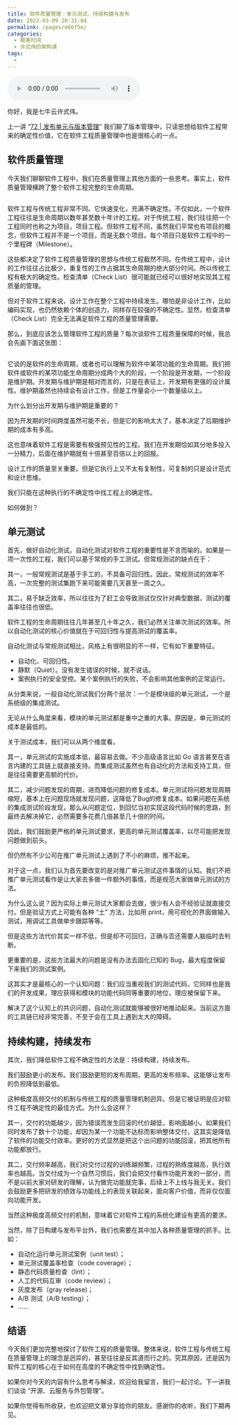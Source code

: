 ```yaml
---
title: 软件质量管理：单元测试、持续构建与发布
date: 2022-03-09 20:31:04
permalink: /pages/e66f5e/
categories:
  - 极客时间
  - 许式伟的架构课
tags:
  - 
---
```

<audio title="73.软件质量管理：单元测试、持续构建与发布" src="https://static001.geekbang.org/resource/audio/e6/b1/e6d5c548d6bb69962e5960e123e037b1.mp3" controls="controls"></audio> 
<p>你好，我是七牛云许式伟。</p><p>上一讲 “<a href="https://time.geekbang.org/column/article/187641">72 | 发布单元与版本管理</a>” 我们聊了版本管理中，只读思想给软件工程带来的确定性价值，它在软件工程质量管理中也是很核心的一点。</p><h2>软件质量管理</h2><p>今天我们聊聊软件工程中，我们在质量管理上其他方面的一些思考。事实上，软件质量管理横跨了整个软件工程完整的生命周期。</p><p><img src="https://static001.geekbang.org/resource/image/b8/0e/b86b9e0e6c9185e6993e7cc90175980e.png" alt=""></p><p>软件工程与传统工程非常不同。它快速变化，充满不确定性。不仅如此，一个软件工程往往是生命周期以数年甚至数十年计的工程。对于传统工程，我们往往把一个工程同时也称之为项目，项目工程。但软件工程不同，虽然我们平常也有项目的概念，但软件工程并不是一个项目，而是无数个项目。每个项目只是软件工程中的一个里程碑（Milestone）。</p><p>这些都决定了软件工程质量管理的思想与传统工程截然不同。在传统工程中，设计的工作往往占比极少，重复性的工作占据其生命周期的绝大部分时间。所以传统工程有极大的确定性。检查清单（Check List）很可能就已经可以很好地实现其工程质量的管理。</p><p>但对于软件工程来说，设计工作在整个工程中持续发生。哪怕是非设计工作，比如编码实现，也仍然依赖个体的创造力，同样存在较强的不确定性。显然，检查清单（Check List）完全无法满足软件工程的质量管理需要。</p><!-- [[[read_end]]] --><p>那么，到底应该怎么管理软件工程的质量？每次谈软件工程质量保障的时候，我总会先画下面这张图：</p><p><img src="https://static001.geekbang.org/resource/image/78/e0/78599a7460714c080c8324d83a827fe0.png" alt=""></p><p>它谈的是软件的生命周期，或者也可以理解为软件中某项功能的生命周期。我们把软件或软件的某项功能生命周期分成两个大的阶段，一个阶段是开发期，一个阶段是维护期。开发期与维护期是相对而言的，只是在表征上，开发期有更强的设计属性。维护期虽然也持续会有设计工作，但是工作量会小一个数量级以上。</p><p>为什么划分出开发期与维护期是重要的？</p><p>因为开发期的时间跨度虽然可能不长，但是它的影响太大了，基本决定了后期维护期的成本有多高。</p><p>这也意味着软件工程是需要有极强预见性的工程。我们在开发期恰如其分地多投入一分精力，后面在维护期就有十倍甚至百倍以上的回报。</p><p>设计工作的质量至关重要。但是它执行上又不太有复制性，可复制的只是设计范式和设计思维。</p><p>我们只能在这种执行的不确定性中找工程上的确定性。</p><p>如何做到？</p><h2>单元测试</h2><p>首先，做好自动化测试。自动化测试对软件工程的重要性是不言而喻的。如果是一项一次性的工程，我们可以基于常规的手工测试。但常规测试的缺点在于：</p><p>其一，一般常规测试是基于手工的，不具备可回归性。因此，常规测试的效率不高，一次完整的测试集跑下来可能需要几天甚至一周之久。</p><p>其二，易于缺乏效率，所以往往为了赶工会导致测试仅仅针对典型数据，测试的覆盖率往往也很低。</p><p>软件工程的生命周期往往几年甚至几十年之久，我们必然关注单次测试的效率。所以自动化测试的核心价值就在于可回归性与提高测试的覆盖率。</p><p>自动化测试与常规测试相比，风格上有很明显的不一样，它有如下重要特征。</p><ul>
<li>自动化、可回归性。</li>
<li>静默（Quiet）。没有发生错误的时候，就不说话。</li>
<li>案例执行的安全受控。某个案例执行的失败，不会影响其他案例的正常运行。</li>
</ul><p>从分类来说，一般自动化测试我们分两个层次：一个是模块级的单元测试，一个是系统级的集成测试。</p><p>无论从什么角度来看，模块的单元测试都是重中之重的大事。原因是，单元测试的成本是最低的。</p><p>关于测试成本，我们可以从两个维度看。</p><p>其一，单元测试的实施成本低，最容易去做。不少高级语言比如 Go 语言甚至在语言内建的工具链上就直接支持。而集成测试虽然也有自动化的方法和支持工具，但是往往需要更高额的代价。</p><p>其二，减少问题发现的周期，进而降低问题的修复成本。单元测试将问题发现周期缩短，基本上在问题现场就发现问题，这降低了Bug的修复成本。如果问题在系统的集成测试阶段发现，那么从问题定位，到回忆当初实现这段代码时候的思路，到最终去解决掉它，必然需要多花费几倍甚至几十倍的时间。</p><p>因此，我们鼓励更严格的单元测试要求，更高的单元测试覆盖率，以尽可能把发现问题做到前头。</p><p>但仍然有不少公司在推广单元测试上遇到了不小的麻烦，推不起来。</p><p>对于这一点，我们认为首先要改变的是对推广单元测试这件事情的认知。我们不把推广单元测试看作是让大家去多做一件额外的事情，而是规范大家做单元测试的方法。</p><p>为什么这么说？因为实际上单元测试大家都会去做，很少有人会不经验证就直接交付。但是验证方式上可能有各种 “土” 方法，比如用 print，用可视化的界面做输入测试，用调试工具做单步跟踪等等。</p><p>但是这些方法代价其实一样不低，但是却不可回归，正确与否还需要人脑临时去判断。</p><p>更重要的是，这些方法最大的问题是没有办法去固化已知的 Bug，最大程度保留下来我们的测试案例。</p><p>这其实才是最核心的一个认知问题：我们应当重视我们的测试代码，它同样也是我们的开发成果，理应获得和模块的功能代码同等重要的地位，理应被保留下来。</p><p>解决了这个认知上的共识问题，自动化测试就能够被很好地推动起来。当前这方面的工具链已经非常完善，不至于会在工具上遇到太大的障碍。</p><h2>持续构建，持续发布</h2><p>其次，我们降低软件工程不确定性的方法是：持续构建，持续发布。</p><p>我们鼓励更小的发布。我们鼓励更短的发布周期，更高的发布频率。这能够让发布的负担降低到最低。</p><p>这种极度高频交付的机制与传统工程的质量管理机制迥异。但是它被证明是应对软件工程不确定性的最佳方式。为什么会这样？</p><p>其一，交付的功能越少，因为错误而发生回滚的代价越低，影响面越小。如果我们同时发布了数十个功能，却因为某一个功能不达标而影响整体交付，这其实是降低了软件的功能交付效率。更好的方式显然是把这个出问题的功能回滚，把其他所有功能都放行。</p><p>其二，交付频率越高，我们对交付过程的训练越频繁，过程的熟练度越高，执行效率也越高。当交付成为一个自然习惯后，我们会把交付看作功能开发的一部分，而不是以前大家对研发的理解，认为做完功能就完事，后续上不上线与我无关。我们会鼓励更多把研发的绩效与功能线上的表现关联起来，面向客户价值，而非仅仅面向功能开发。</p><p>当然这种极度高频交付的机制，意味着它对软件工程的系统化建设有更高的要求。</p><p>当然，除了日构建与发布平台外，我们也需要在其中加入各种质量管理的抓手。比如：</p><ul>
<li>自动化运行单元测试案例（unit test）；</li>
<li>单元测试覆盖率检查（code coverage）；</li>
<li>静态代码质量检查（lint）；</li>
<li>人工的代码互审（code review）；</li>
<li>灰度发布（gray release)；</li>
<li>A/B 测试（A/B testing）；</li>
<li>……</li>
</ul><h2>结语</h2><p>今天我们更加完整地探讨了软件工程的质量管理。整体来说，软件工程与传统工程在质量管理上的理念是迥异的，甚至往往是反其道而行之的。究其原因，还是因为软件工程的核心在于如何在高度的不确定性中找到确定性。</p><p>如果你对今天的内容有什么思考与解读，欢迎给我留言，我们一起讨论。下一讲我们谈谈 “开源、云服务与外包管理”。</p><p>如果你觉得有所收获，也欢迎把文章分享给你的朋友。感谢你的收听，我们下期再见。</p>